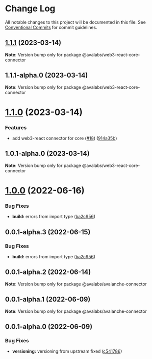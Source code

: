 # Change Log

All notable changes to this project will be documented in this file.
See [Conventional Commits](https://conventionalcommits.org) for commit guidelines.

## [1.1.1](https://github.com/ava-labs/avalanche-dapp-sdks/compare/v1.1.1-alpha.0...v1.1.1) (2023-03-14)

**Note:** Version bump only for package @avalabs/web3-react-core-connector

## 1.1.1-alpha.0 (2023-03-14)

**Note:** Version bump only for package @avalabs/web3-react-core-connector

# [1.1.0](https://github.com/ava-labs/avalanche-dapp-sdks/compare/v1.0.0...v1.1.0) (2023-03-14)

### Features

- add web3-react connector for core ([#18](https://github.com/ava-labs/avalanche-dapp-sdks/issues/18)) ([914a35b](https://github.com/ava-labs/avalanche-dapp-sdks/commit/914a35b359e67b38942df837b43abf19ba737a05))

## 1.0.1-alpha.0 (2023-03-14)

**Note:** Version bump only for package @avalabs/web3-react-core-connector

# [1.0.0](https://github.com/ava-labs/avalanche-dapp-sdks/compare/v0.0.1-alpha.2...v1.0.0) (2022-06-16)

### Bug Fixes

- **build:** errors from import type ([ba2c956](https://github.com/ava-labs/avalanche-dapp-sdks/commit/ba2c95607800ba2ba06decc6a1c3810f46aa69e9))

## 0.0.1-alpha.3 (2022-06-15)

### Bug Fixes

- **build:** errors from import type ([ba2c956](https://github.com/ava-labs/avalanche-dapp-sdks/commit/ba2c95607800ba2ba06decc6a1c3810f46aa69e9))

## 0.0.1-alpha.2 (2022-06-14)

**Note:** Version bump only for package @avalabs/avalanche-connector

## 0.0.1-alpha.1 (2022-06-09)

**Note:** Version bump only for package @avalabs/avalanche-connector

## 0.0.1-alpha.0 (2022-06-09)

### Bug Fixes

- **versioning:** versioning from upstream fixed ([c541786](https://github.com/ava-labs/avalanche-dapp-sdks/commit/c541786baeaaa13d892e4b4cf66053c1de170453))
